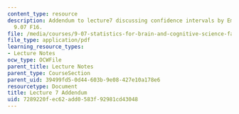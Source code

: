 ```yaml
---
content_type: resource
description: Addendum to lecture7 discussing confidence intervals by Emery Brown for
  9.07 F16.
file: /media/courses/9-07-statistics-for-brain-and-cognitive-science-fall-2016/7289220fec62add0583f92981cd43048_MIT9_07F16_lec7_addendum.pdf
file_type: application/pdf
learning_resource_types:
- Lecture Notes
ocw_type: OCWFile
parent_title: Lecture Notes
parent_type: CourseSection
parent_uid: 39499fd5-0d44-603b-9e08-427e10a178e6
resourcetype: Document
title: Lecture 7 Addendum
uid: 7289220f-ec62-add0-583f-92981cd43048
---
```

